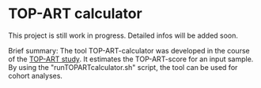 # TOP-ART calculator

This project is still work in progress. 
Detailed infos will be added soon.

Brief summary:
The tool TOP-ART-calculator was developed in the course of the [TOP-ART study](https://www.nct-heidelberg.de/das-nct/newsroom/aktuelles/details/top-art-studie-den-krebszellen-gezielt-das-reparaturwerkzeug-wegnehmen.html).
It estimates the TOP-ART-score for an input sample. 
By using the "runTOPARTcalculator.sh" script, the tool can be used for cohort analyses.